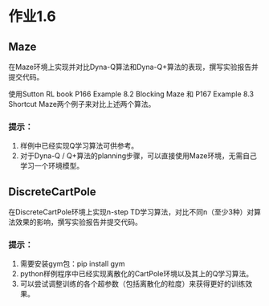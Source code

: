 # 作业1.6
## Maze
  在Maze环境上实现并对比Dyna-Q算法和Dyna-Q+算法的表现，撰写实验报告并提交代码。

  使用Sutton RL book P166 Example 8.2 Blocking Maze 和 P167 Example 8.3 Shortcut Maze两个例子来对比上述两个算法。
### 提示：
  1. 样例中已经实现Q学习算法可供参考。
  2. 对于Dyna-Q / Q+算法的planning步骤，可以直接使用Maze环境，无需自己学习一个环境模型。

## DiscreteCartPole
  在DiscreteCartPole环境上实现n-step TD学习算法，对比不同n（至少3种）对算法效果的影响，撰写实验报告并提交代码。
### 提示：
  1. 需要安装gym包：pip install gym
  2. python样例程序中已经实现离散化的CartPole环境以及其上的Q学习算法。
  3. 可以尝试调整训练的各个超参数（包括离散化的粒度）来获得更好的训练效果。

